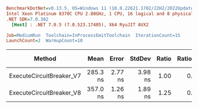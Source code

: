 ``` ini

BenchmarkDotNet=v0.13.5, OS=Windows 11 (10.0.22621.1702/22H2/2022Update/SunValley2), VM=Hyper-V
Intel Xeon Platinum 8370C CPU 2.80GHz, 1 CPU, 16 logical and 8 physical cores
.NET SDK=7.0.302
  [Host] : .NET 7.0.5 (7.0.523.17405), X64 RyuJIT AVX2

Job=MediumRun  Toolchain=InProcessEmitToolchain  IterationCount=15  
LaunchCount=2  WarmupCount=10  

```
|                   Method |     Mean |   Error |  StdDev | Ratio | RatioSD |   Gen0 | Allocated | Alloc Ratio |
|------------------------- |---------:|--------:|--------:|------:|--------:|-------:|----------:|------------:|
| ExecuteCircuitBreaker_V7 | 285.3 ns | 2.77 ns | 3.98 ns |  1.00 |    0.00 | 0.0200 |     504 B |        1.00 |
| ExecuteCircuitBreaker_V8 | 357.0 ns | 1.26 ns | 1.89 ns |  1.25 |    0.02 | 0.0010 |      32 B |        0.06 |
